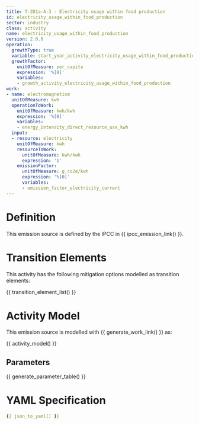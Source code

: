 ```yaml
---
title: T-2D1a-A-3 - Electricity usage within food production
id: electricity_usage_within_food_production
sector: industry
class: activity
name: electricity_usage_within_food_production
version: 2.0.0
operation:
  growthType: true
  variable: start_year_activity_electricity_usage_within_food_production
  growthFactor:
    unitOfMeasure: per_capita
    expression: '%[0]'
    variables:
    - growth_activity_electricity_usage_within_food_production
work:
- name: electromagnetism
  unitOfMeasure: kwh
  operationToWork:
    unitOfMeasure: kwh/kwh
    expression: '%[0]'
    variables:
    - energy_intensity_direct_resource_use_kwh
  input:
  - resource: electricity
    unitOfMeasure: kwh
    resourceToWork:
      unitOfMeasure: kwh/kwh
      expression: '1'
    emissionFactor:
      unitOfMeasure: g_co2e/kwh
      expression: '%[0]'
      variables:
      - emission_factor_electricity_current
---
```



# Definition
This emission source is defined by the IPCC in {{ ipcc_emission_link() }}.

# Transition Elements

This activity has the following mitigation options modelled as transition elements:

{{ transition_element_list() }}

# Activity Model
This emission source is modelled with {{ generate_work_link() }} as:

{{ activity_model() }}

## Parameters

{{ generate_parameter_table() }}

# YAML Specification

```yaml
{{ json_to_yaml() }}
```

